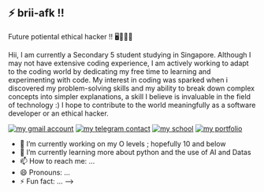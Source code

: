 ## ⚡ brii-afk !!

Future potiental ethical hacker !! 🖥👩🏻‍💻

Hii, I am currently a Secondary 5 student studying in Singapore. Although I may not have extensive coding experience, I am actively working to adapt to the coding world by dedicating my free time to learning and experimenting with code. My interest in coding was sparked when i discovered my problem-solving skills and my ability to break down complex concepts into simpler explanations, a skill I believe is invaluable in the field of technology :) I hope to contribute to the world meaningfully as a software developer or an ethical hacker.

  <p align= "left">
    <a href= "https://walkingbanana7@gmail.com">
      <img alt= "my gmail account" 
      src= "https://custom-icon-badges.demolab.com/badge/GMAIL-yellow.svg?logo=fire&logoColor=fff"/></a>
    <a href= "https://t.me/walkinbrii">
      <img alt= "my telegram contact" 
      src= "https://custom-icon-badges.demolab.com/badge/TELEGRAM-blue.svg?logo=download-cloud&logoSource=feather"/></a>
    <a href= https://www.holyinnocentshigh.moe.edu.sg/>
      <img alt= "my school"
      src= "https://custom-icon-badges.demolab.com/badge/SCHOOL-green.svg?logo=star"/></a>
      <a href= >
      <img alt= "my portfolio"
      src= "https://custom-icon-badges.demolab.com/badge/PORTFOLIO-red.svg?logo=star"/></a>
    


- 🔭 I’m currently working on my O levels ; hopefully 10 and below 
- 🌱 I’m currently learning more about python and the use of AI and Datas
- 📫 How to reach me: ...
- 😄 Pronouns: ...
- ⚡ Fun fact: ...
-->

